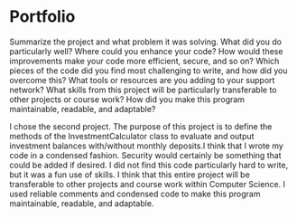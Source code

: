 # Portfolio
Summarize the project and what problem it was solving.
What did you do particularly well?
Where could you enhance your code? How would these improvements make your code more efficient, secure, and so on?
Which pieces of the code did you find most challenging to write, and how did you overcome this? What tools or resources are you adding to your support network?
What skills from this project will be particularly transferable to other projects or course work?
How did you make this program maintainable, readable, and adaptable?

I chose the second project. The purpose of this project is to define the methods of the InvestmentCalculator class to evaluate and output
investment balances with/without monthly deposits.I think that I wrote my code in a condensed fashion. Security
would certainly be something that could be added if desired. I did not find this code particularly hard to write,
but it was a fun use of skills. I think that this entire project will be transferable to other projects and course
work within Computer Science. I used reliable comments and condensed code to make this program maintainable, 
readable, and adaptable.
